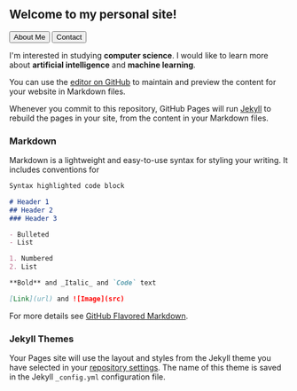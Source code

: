 ## Welcome to my personal site!

<link rel="stylesheet" type="text/css" media="screen" href="https://cdnjs.cloudflare.com/ajax/libs/bulma/0.7.1/css/bulma.css"/>

<button class="button is-rounded" id="about">About Me</button>
<button class="button is-rounded" id="contact">Contact</button>

I'm interested in studying **computer science**.
I would like to learn more about **artificial intelligence** and **machine learning**.

You can use the [editor on GitHub](https://github.com/k8xu/k8xu.github.io/edit/master/README.md) to maintain and preview the content for your website in Markdown files.

Whenever you commit to this repository, GitHub Pages will run [Jekyll](https://jekyllrb.com/) to rebuild the pages in your site, from the content in your Markdown files.

### Markdown

Markdown is a lightweight and easy-to-use syntax for styling your writing. It includes conventions for

```markdown
Syntax highlighted code block

# Header 1
## Header 2
### Header 3

- Bulleted
- List

1. Numbered
2. List

**Bold** and _Italic_ and `Code` text

[Link](url) and ![Image](src)
```

For more details see [GitHub Flavored Markdown](https://guides.github.com/features/mastering-markdown/).

### Jekyll Themes

Your Pages site will use the layout and styles from the Jekyll theme you have selected in your [repository settings](https://github.com/k8xu/k8xu.github.io/settings). The name of this theme is saved in the Jekyll `_config.yml` configuration file.
